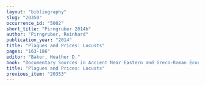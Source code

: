 ```yaml
---
layout: "bibliography"
slug: "20350"
occurrence_id: "5002"
short_title: "Pirngruber 2014b"
author: "Pirngruber, Reinhard"
publication_year: "2014"
title: "Plagues and Prices: Locusts"
pages: "163-186"
editor: "Baker, Heather D."
book: "Documentary Sources in Ancient Near Eastern and Greco-Roman Economic History. Methodology and Practice (Oxford/Philadelphia)"
title: "Plagues and Prices: Locusts"
previous_item: "20353"
---
```

